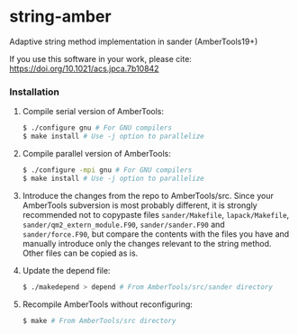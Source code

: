 # string-amber
Adaptive string method implementation in sander (AmberTools19+)

If you use this software in your work, please cite:
https://doi.org/10.1021/acs.jpca.7b10842

### Installation
1. Compile serial version of AmberTools:
   ```bash
   $ ./configure gnu # For GNU compilers
   $ make install # Use -j option to parallelize
   ```

2. Compile parallel version of AmberTools:
   ```bash
   $ ./configure -mpi gnu # For GNU compilers
   $ make install # Use -j option to parallelize
   ```

3. Introduce the changes from the repo to AmberTools/src. Since your AmberTools subversion is most probably different, it is strongly recommended not to copypaste files `sander/Makefile`, `lapack/Makefile`, `sander/qm2_extern_module.F90`, `sander/sander.F90` and `sander/force.F90`, but compare the contents with the files you have and manually introduce only the changes relevant to the string method. Other files can be copied as is.

4. Update the depend file:
   ```bash
   $ ./makedepend > depend # From AmberTools/src/sander directory
   ```

5. Recompile AmberTools without reconfiguring:
   ```bash
   $ make # From AmberTools/src directory
   ```
